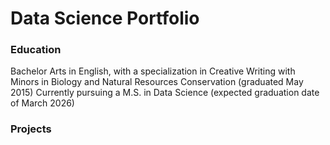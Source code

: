 # Data Science Portfolio

### Education
Bachelor Arts in English, with a specialization in Creative Writing with Minors in Biology and Natural Resources Conservation (graduated May 2015)
Currently pursuing a M.S. in Data Science (expected graduation date of March 2026)

### Projects
